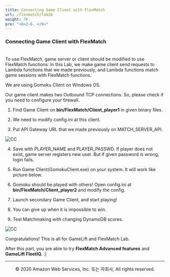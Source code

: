 ```yaml
---
title: Connecting Game Client with FlexMatch
url: /flexmatch/lab26
weight: 70
pre: "<b>2-6. </b>"
---
```


### Connecting Game Client with FlexMatch <br/><br/>

To use FlexMatch, game server or client should be modified to use FlexMatch functions.
In this Lab, we make game client send requests to Lambda functions that we made previously, and Lambda functions match game sessions with FlexMatch functions.

We are using Gomoku Client on Windows OS.

Our game client makes two Outbound TCP connections. So, please check if you need to configure your firewall.

1. Find Game Client on **bin/FlexMatch/Client_player1** in given binary files.

2. We need to modify config.ini at this client.

3. Put API Gateway URL that we made previously on MATCH_SERVER_API.

![CC](../../images/flexmatch/lab26/CC-1.png)

4. Save with PLAYER_NAME and PLAYER_PASSWD. If player does not exist, game server registers new user. But if given password is wrong, login fails.

5. Run Game Client(GomokuClient.exe) on your system. It will work like picture below.

6. Gomoku should be played with others! Open config.ini at **bin/FlexMatch/Client_player2** and modify the config.

7. Launch secondary Game Client, and start playing!

8. You can give up when it is impossible to win.

9. Test Matchmaking with changing DynamoDB scores.

![CC](../../images/flexmatch/lab26/CC-2.png)

Congratulations! This is all for GameLift and FlexMatch Lab.

After this part, you are able to try **FlexMatch Advanced features** and **GameLift FleetIQ**. :)

---
<p align="center">
© 2020 Amazon Web Services, Inc. 또는 자회사, All rights reserved.
</p>

